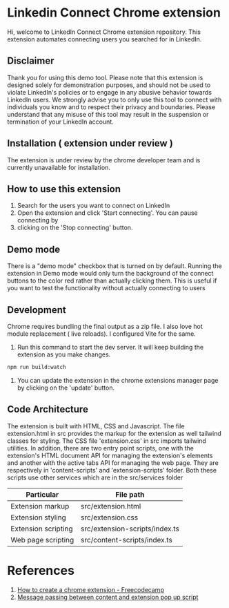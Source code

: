# Linkedin Connect Chrome extension

Hi, welcome to LinkedIn Connect Chrome extension repository.
This extension automates connecting users you searched for in LinkedIn.

## Disclaimer

Thank you for using this demo tool. Please note that this extension is designed
solely for demonstration purposes, and should not be used to violate LinkedIn's
policies or to engage in any abusive behavior towards LinkedIn users.
We strongly advise you to only use this tool to connect with individuals you know
and to respect their privacy and boundaries. Please understand that any misuse
of this tool may result in the suspension or termination of your LinkedIn account.

## Installation ( extension under review )

The extension is under review by the chrome developer team and is
currently unavailable for installation.

## How to use this extension

1. Search for the users you want to connect on LinkedIn
2. Open the extension and click 'Start connecting'. You can pause connecting by
3. clicking on the 'Stop connecting' button.

## Demo mode

There is a "demo mode" checkbox that is turned on by default. Running the extension in
Demo mode would only turn the background of the connect buttons to the color red rather than
actually clicking them. This is useful if you want to test the functionality without actually
connecting to users

## Development

Chrome requires bundling the final output as a zip file. I also love hot module replacement ( live reloads).
I configured Vite for the same.

1. Run this command to start the dev server. It will keep building the extension as you make changes.

```bash
npm run build:watch
```

1. You can update the extension in the chrome extensions manager page by clicking on the 'update' button.

## Code Architecture

The extension is built with HTML, CSS and Javascript. The file extension.html in src
provides the markup for the extension as well tailwind classes for styling. The CSS file 'extension.css' in src imports tailwind utilities.
In addition, there are two entry point scripts, one with the extension's HTML document API for
managing the extension's elements and another with the active tabs API for managing the web page.
They are respectively in 'content-scripts' and 'extension-scripts' folder.
Both these scripts use other services which are in the src/services folder

| Particular          | File path                      |
| ------------------- | ------------------------------ |
| Extension markup    | src/extension.html             |
| Extension styling   | src/extension.css              |
| Extension scripting | src/extension-scripts/index.ts |
| Web page scripting  | src/content-scripts/index.ts   |

# References

1. [How to create a chrome extension - Freecodecamp](https://www.freecodecamp.org/news/building-chrome-extension/)
2. [Message passing between content and extension pop up script](https://developer.chrome.com/docs/extensions/mv3/messaging/)
